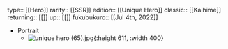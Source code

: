 type:: [[Hero]]
rarity:: [[SSR]]
edition:: [[Unique Hero]]
classic:: [[Kaihime]]
returning:: [[]]
up:: [[]]
fukubukuro:: [[Jul 4th, 2022]]

- Portrait
	- ![unique hero (65).jpg](../assets/unique_hero_(65)_1657008731209_0.jpg){:height 611, :width 400}